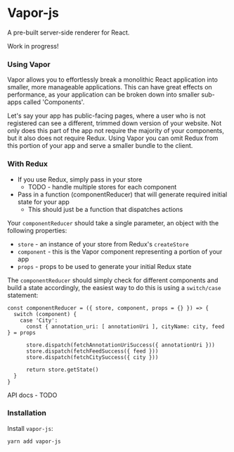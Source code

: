 # Vapor-js
A pre-built server-side renderer for React.

Work in progress!

### Using Vapor
Vapor allows you to effortlessly break a monolithic React application into smaller, more manageable applications. This can have great effects on performance, as your application can be broken down into smaller sub-apps called 'Components'.

Let's say your app has public-facing pages, where a user who is not registered can see a different, trimmed down version of your website. Not only does this part of the app not require the majority of your components, but it also does not require Redux. Using Vapor you can omit Redux from this portion of your app and serve a smaller bundle to the client.

### With Redux
* If you use Redux, simply pass in your store
    * TODO - handle multiple stores for each component
* Pass in a function (componentReducer) that will generate required initial state for your app
    * This should just be a function that dispatches actions

Your `componentReducer` should take a single parameter, an object with the following properties:
* `store` - an instance of your store from Redux's `createStore`
* `component` - this is the Vapor component representing a portion of your app
* `props` - props to be used to generate your initial Redux state

The `componentReducer` should simply check for different components and build a state accordingly, the easiest way to do this is using a `switch/case` statement:

```
const componentReducer = ({ store, component, props = {} }) => {
  switch (component) {
    case 'City':
      const { annotation_uri: [ annotationUri ], cityName: city, feed } = props

      store.dispatch(fetchAnnotationUriSuccess({ annotationUri }))
      store.dispatch(fetchFeedSuccess({ feed }))
      store.dispatch(fetchCitySuccess({ city }))

      return store.getState()
  }
}
```

API docs - TODO

### Installation
Install `vapor-js`:
```
yarn add vapor-js
```